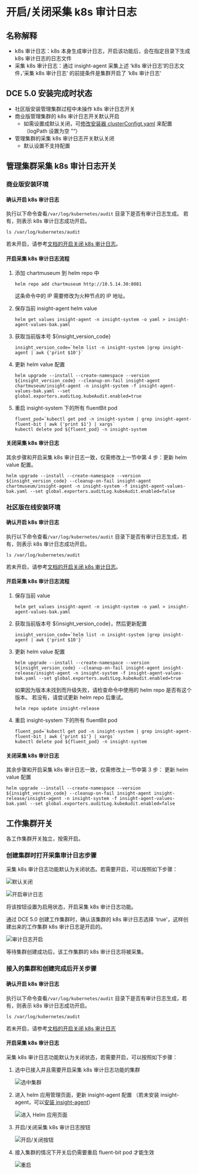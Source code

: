# 开启/关闭采集 k8s 审计日志

## 名称解释

- k8s 审计日志：k8s 本身生成审计日志，开启该功能后，会在指定目录下生成 k8s 审计日志的日志文件
- 采集 k8s 审计日志：通过 insight-agent 采集上述 ‘k8s 审计日志’的日志文件，’采集 k8s 审计日志‘ 的前提条件是集群开启了 ‘k8s 审计日志‘

## DCE 5.0 安装完成时状态

- 社区版安装管理集群过程中未操作 k8s 审计日志开关
- 商业版管理集群的 k8s 审计日志开关默认开启
    - 如需设置成默认关闭，可[修改安装器 clusterConfigt.yaml](../../install/commercial/cluster-config.md) 来配置（logPath 设置为空 ”“）
- 管理集群的采集 k8s 审计日志开关默认关闭
    - 默认设置不支持配置

## 管理集群采集 k8s 审计日志开关

### 商业版安装环境

#### 确认开启 k8s 审计日志

执行以下命令查看`/var/log/kubernetes/audit` 目录下是否有审计日志生成。
若有，则表示 k8s 审计日志成功开启。

```shell
ls /var/log/kubernetes/audit
```

若未开启，请参考[文档的开启关闭 k8s 审计日志](./open-k8s-audit.md)。

#### 开启采集 k8s 审计日志流程

1. 添加 chartmuseum 到 helm repo 中

    ```shell
    helm repo add chartmuseum http://10.5.14.30:8081
    ```

    这条命令中的 IP 需要修改为火种节点的 IP 地址。

2. 保存当前 insight-agent helm value

    ```shell
    helm get values insight-agent -n insight-system -o yaml > insight-agent-values-bak.yaml
    ```

3. 获取当前版本号 ${insight_version_code}

    ```shell
    insight_version_code=`helm list -n insight-system |grep insight-agent | awk {'print $10'}`
    ```

4. 更新 helm value 配置

    ```shell
    helm upgrade --install --create-namespace --version ${insight_version_code} --cleanup-on-fail insight-agent chartmuseum/insight-agent -n insight-system -f insight-agent-values-bak.yaml --set global.exporters.auditLog.kubeAudit.enabled=true
    ```

5. 重启 insight-system 下的所有 fluentBit pod

    ```shell
    fluent_pod=`kubectl get pod -n insight-system | grep insight-agent-fluent-bit | awk {'print $1'} | xargs`
    kubectl delete pod ${fluent_pod} -n insight-system
    ```

#### 关闭采集 k8s 审计日志

其余步骤和开启采集 k8s 审计日志一致，仅需修改上一节中第 4 步：更新 helm value 配置。

```shell
helm upgrade --install --create-namespace --version ${insight_version_code} --cleanup-on-fail insight-agent chartmuseum/insight-agent -n insight-system -f insight-agent-values-bak.yaml --set global.exporters.auditLog.kubeAudit.enabled=false
```

### 社区版在线安装环境

#### 确认开启 k8s 审计日志

执行以下命令查看`/var/log/kubernetes/audit` 目录下是否有审计日志生成，若有，则表示 k8s 审计日志成功开启。

```shell
ls /var/log/kubernetes/audit
```

若未开启，请参考[文档的开启关闭 k8s 审计日志](./open-k8s-audit.md)。

#### 开启采集 k8s 审计日志流程

1. 保存当前 value

    ```shell
    helm get values insight-agent -n insight-system -o yaml > insight-agent-values-bak.yaml
    ```

2. 获取当前版本号 ${insight_version_code}，然后更新配置

    ```shell
    insight_version_code=`helm list -n insight-system |grep insight-agent | awk {'print $10'}`
    ```

3. 更新 helm value 配置

    ```shell
    helm upgrade --install --create-namespace --version ${insight_version_code} --cleanup-on-fail insight-agent insight-release/insight-agent -n insight-system -f insight-agent-values-bak.yaml --set global.exporters.auditLog.kubeAudit.enabled=true
    ```

    如果因为版本未找到而升级失败，请检查命令中使用的 helm repo 是否有这个版本。
    若没有，请尝试更新 helm repo 后重试。

    ```shell
    helm repo update insight-release
    ```

4. 重启 insight-system 下的所有 fluentBit pod

    ```shell
    fluent_pod=`kubectl get pod -n insight-system | grep insight-agent-fluent-bit | awk {'print $1'} | xargs`
    kubectl delete pod ${fluent_pod} -n insight-system
    ```

#### 关闭采集 k8s 审计日志

其余步骤和开启采集 k8s 审计日志一致，仅需修改上一节中第 3 步：
更新 helm value 配置

```shell
helm upgrade --install --create-namespace --version ${insight_version_code} --cleanup-on-fail insight-agent insight-release/insight-agent -n insight-system -f insight-agent-values-bak.yaml --set global.exporters.auditLog.kubeAudit.enabled=false
```

## 工作集群开关

各工作集群开关独立，按需开启。

### 创建集群时打开采集审计日志步骤

采集 k8s 审计日志功能默认为关闭状态。若需要开启，可以按照如下步骤：

![默认关闭](https://docs.daocloud.io/daocloud-docs-images/docs/ghippo/images/worker01.png)

![开启审计日志](https://docs.daocloud.io/daocloud-docs-images/docs/ghippo/images/worker02.png)

将该按钮设置为启用状态，开启采集 k8s 审计日志功能。

通过 DCE 5.0 创建工作集群时，确认该集群的 k8s 审计日志选择 ‘true'，这样创建出来的工作集群 k8s 审计日志是开启的。

![审计日志开启](https://docs.daocloud.io/daocloud-docs-images/docs/ghippo/images/worker03.png)

等待集群创建成功后，该工作集群的 k8s 审计日志将被采集。

### 接入的集群和创建完成后开关步骤

#### 确认开启 k8s 审计日志

执行以下命令查看`/var/log/kubernetes/audit` 目录下是否有审计日志生成，若有，则表示 k8s 审计日志成功开启。

```shell
ls /var/log/kubernetes/audit
```

若未开启，请参考[文档的开启关闭 k8s 审计日志](./open-k8s-audit.md)

#### 开启采集 k8s 审计日志

采集 k8s 审计日志功能默认为关闭状态，若需要开启，可以按照如下步骤：

1. 选中已接入并且需要开启采集 k8s 审计日志功能的集群

    ![选中集群](https://docs.daocloud.io/daocloud-docs-images/docs/ghippo/images/worker04.png)

2. 进入 helm 应用管理页面，更新 insight-agent 配置
   （若未安装 insight-agent，可以[安装 insight-agent](../../insight/user-guide/quickstart/install-agent.md)）

    ![进入 Helm 应用页面](https://docs.daocloud.io/daocloud-docs-images/docs/ghippo/images/worker05.png)

3. 开启/关闭采集 k8s 审计日志按钮

    ![开启/关闭按钮](https://docs.daocloud.io/daocloud-docs-images/docs/ghippo/images/worker06.png)

4. 接入集群的情况下开关后仍需要重启 fluent-bit pod 才能生效

    ![重启](https://docs.daocloud.io/daocloud-docs-images/docs/ghippo/images/worker07.png)
